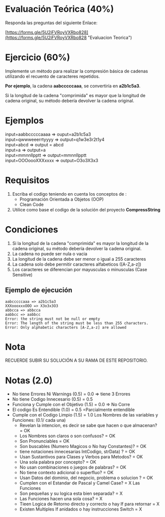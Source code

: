 # Evaluación Teórica (40%)
Responda las preguntas del siguiente Enlace:

[https://forms.gle/5U2iFVRoyVXRbo828](https://forms.gle/5U2iFVRoyVXRbo828 "Evaluacion Teorica")

# Ejercicio (60%)
Implemente un método para realizar la compresión básica de cadenas utilizando el recuento de caracteres repetidos. 

**Por ejemplo**, la cadena **aabcccccaaa**, se convertiría en **a2b1c5a3**. 

Si la longitud de la cadena "comprimida" es mayor que la longitud de cadena original, su método debería devolver la cadena original.

# Ejemplos
input=aabbcccccaaaa => ouput=a2b1c5a3 <br>
input=qwwweeerrtyyyy => output=q1w3e3r2t1y4 <br>
input=abcd => output = abcd <br>
input=a => output=a <br>
input=mmnnllpptt =>  output=mmnnllpptt <br>
input=OOOoooXXXxxxx => output=O3o3X3x3 <br>

    
# Requisitos
1. Escriba el codigo teniendo en cuenta los conceptos de :
	- Programación Orientada a Objetos (OOP)
	- Clean Code
2. Utilice como base el codigo de la solución del proyecto **CompressString**

# Condiciones
1. Si la longitud de la cadena "comprimida" es mayor la longitud de la cadena original, su método debería devolver la cadena original.
2. La cadena no puede ser nula o vacia
3. La longitud de la cadena debe ser menor o igual a 255 caracteres
4. La cadena solo debe permitir caracteres alfabeticos ([A-Z,a-z])
4. Los caracteres se diferencian por mayusculas o minusculas (Case Sensitive)
 


## Ejemplo de ejecución

```text
aabcccccaaa => a2b1c5a3
XXXoooxxxOOO => X3o3x3O3
abbcca => abbcca
aabbcc => aabbcc
Error: the string must not be null or empty
Error: The length of the string must be less than 255 characters.
Error: Only alphabetic characters [A-Z,a-z] are allowed
```

# Nota
RECUERDE SUBIR SU SOLUCIÓN A SU RAMA DE ESTE REPOSITORIO.

# Notas (2.0)
- No tiene Errores Ni Warnings (0.5)      = 0.0 => tiene 3 Errores
- No tiene Codigo Innecesario  (0.5)      = 0.5
- Funciona y Cumple con el Objetivo (1.5) = 0.0 => No Corre
- El codigo Es Entendible (1.0)           = 0.5 =Parcialmente entendible
- Cumple con el Codigo Limpio (1.5)       = 1.0
  Los Nombres de las variables y Funciones: (0.1/ cada una)
  - Revelan la intencion, es decir se sabe que hacen o que almacenan? = OK
  - Los Nombres son claros o son confusos?                            = OK
  - Son Pronunciables                                                 = OK
  - Son buscables (Numero Magicos o No hay Constantes)?               = OK
  - tiene notaciones innecesarias IntCodigo, strData) ?               = OK
  - Usan Sustantivos para Clases y Verbos para Metodos?               = OK
  - Una sola palabra por concepto?                                    = OK
  - No usan combinaciones o juegos de palabras?                       = OK
  - No tiene contexto adicional o superfluo?                          = OK
  - Usan Datos del dominio, del negocio, problema o solucion ?        = OK
  - Cumplen con el Estandar de Pascal y Camel Case?                   = X
  Las Funciones                                                         
  - Son pequeñas y su logica esta bien separada?                      = X
  - Las Funciones hacen una sola cosa?                                = X
  - Tieen Logica de Retorno directo y correcto o hay If para retornar = X
  - Existen Multiples If anidados o hay instrucciones Switch          = X